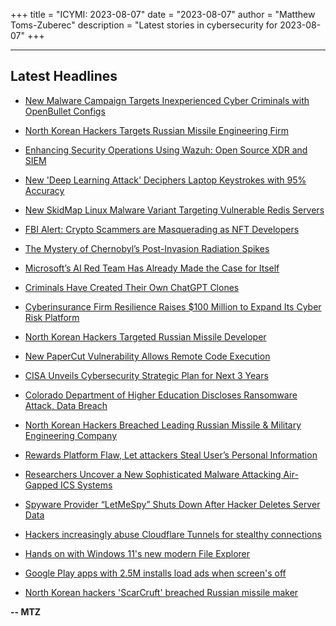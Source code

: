 +++
title = "ICYMI: 2023-08-07"
date = "2023-08-07"
author = "Matthew Toms-Zuberec"
description = "Latest stories in cybersecurity for 2023-08-07"
+++

---------------------------------------------------------------------------
## Latest Headlines
- [New Malware Campaign Targets Inexperienced Cyber Criminals with OpenBullet Configs](https://thehackernews.com/2023/08/new-malware-campaign-targets.html)

- [North Korean Hackers Targets Russian Missile Engineering Firm](https://thehackernews.com/2023/08/north-korean-hackers-targets-russian.html)

- [Enhancing Security Operations Using Wazuh: Open Source XDR and SIEM](https://thehackernews.com/2023/08/enhancing-security-operations-using.html)

- [New 'Deep Learning Attack' Deciphers Laptop Keystrokes with 95% Accuracy](https://thehackernews.com/2023/08/new-deep-learning-attack-deciphers.html)

- [New SkidMap Linux Malware Variant Targeting Vulnerable Redis Servers](https://thehackernews.com/2023/08/new-skidmap-redis-malware-variant.html)

- [FBI Alert: Crypto Scammers are Masquerading as NFT Developers](https://thehackernews.com/2023/08/fbi-alert-crypto-scammers-are.html)

- [The Mystery of Chernobyl’s Post-Invasion Radiation Spikes](https://www.wired.com/story/chernobyl-radiation-spike-mystery/)

- [Microsoft’s AI Red Team Has Already Made the Case for Itself](https://www.wired.com/story/microsoft-ai-red-team/)

- [Criminals Have Created Their Own ChatGPT Clones](https://www.wired.com/story/chatgpt-scams-fraudgpt-wormgpt-crime/)

- [Cyberinsurance Firm Resilience Raises $100 Million to Expand Its Cyber Risk Platform](https://www.securityweek.com/cyberinsurance-firm-resilience-raises-100-million-to-expand-its-cyber-risk-platform/)

- [North Korean Hackers Targeted Russian Missile Developer](https://www.securityweek.com/north-korean-hackers-targeted-russian-missile-developer/)

- [New PaperCut Vulnerability Allows Remote Code Execution](https://www.securityweek.com/new-papercut-vulnerability-allows-remote-code-execution/)

- [CISA Unveils Cybersecurity Strategic Plan for Next 3 Years](https://www.securityweek.com/cisa-unveils-cybersecurity-strategic-plan-for-next-3-years/)

- [Colorado Department of Higher Education Discloses Ransomware Attack, Data Breach](https://www.securityweek.com/colorado-department-of-higher-education-discloses-ransomware-attack-data-breach/)

- [North Korean Hackers Breached Leading Russian Missile & Military Engineering Company](https://cybersecuritynews.com/north-korean-hackers-russian-missile-military/)

- [Rewards Platform Flaw, Let attackers Steal User’s Personal Information](https://cybersecuritynews.com/rewards-platform-flaw/)

- [Researchers Uncover a New Sophisticated Malware Attacking Air-Gapped ICS Systems](https://cybersecuritynews.com/air-gapped-ics-systems/)

- [Spyware Provider “LetMeSpy” Shuts Down After Hacker Deletes Server Data](https://cybersecuritynews.com/spyware-provider-letmespy-shuts-down/)

- [Hackers increasingly abuse Cloudflare Tunnels for stealthy connections](https://www.bleepingcomputer.com/news/security/hackers-increasingly-abuse-cloudflare-tunnels-for-stealthy-connections/)

- [Hands on with Windows 11's new modern File Explorer](https://www.bleepingcomputer.com/news/microsoft/hands-on-with-windows-11s-new-modern-file-explorer/)

- [Google Play apps with 2.5M installs load ads when screen's off](https://www.bleepingcomputer.com/news/security/google-play-apps-with-25m-installs-load-ads-when-screens-off/)

- [North Korean hackers 'ScarCruft' breached Russian missile maker](https://www.bleepingcomputer.com/news/security/north-korean-hackers-scarcruft-breached-russian-missile-maker/)

**-- MTZ**